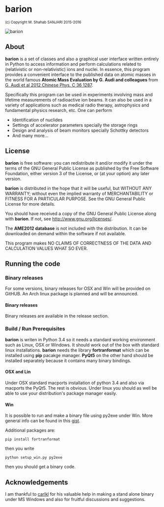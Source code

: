 # barion
<sup> (c) Copyright M. Shahab SANJARI 2015-2016 </sup>

![barion](https://raw.githubusercontent.com/xaratustrah/barion/master/rsrc/screenshot.png)

## About

**barion** is a set of classes and also a graphical user interface written entirely in Python to access information and perform calculations related to (relativistic or non-relativistic) ions and nuclei. In essence, this program provides a convenient interface to the published data on atomic masses in the world famous  **Atomic Mass Evaluation by G. Audi and colleagues** from [G. Audi et al 2012 Chinese Phys. C 36 1287](http://dx.doi.org/10.1088/1674-1137/36/12/003).

  Specifically this program can be used in experiments involving mass and lifetime measurements of radioactive ion beams. It can also be used in a variety of applications such as medical radio therapy, astrophysics and fundamental physics research, etc. One can perform

- Identification of nuclides 
- Settings of accelerator parameters specially the storage rings
- Design and analysis of beam monitors specially Schottky detectors
- And many more...

## License

**barion** is free software: you can redistribute it and/or modify it under the 
terms of the GNU General Public License as published by the Free Software 
Foundation, either version 3 of the License, or (at your option) any later 
version.

**barion** is distributed in the hope that it will be useful, but WITHOUT ANY 
WARRANTY; without even the implied warranty of MERCHANTABILITY or FITNESS FOR A 
PARTICULAR PURPOSE.  See the GNU General Public License for more details.

You should have received a copy of the GNU General Public License along with 
**barion**.  If not, see <http://www.gnu.org/licenses/>.

The **AME2012 database** is not included with the distribution. It can be downloaded on demand within the software if not available.

This program makes NO CLAIMS OF CORRECTNESS OF THE DATA AND CALCULATION VALUES WHAT SO EVER.


## Running the code

### Binary releases
For some versions, binary releases for OSX and Win will be provided on GitHUB.
An Arch linux package is planned and will be announced.


#### Binary releases

Binary releases are available in the release section.


### Build / Run Prerequisites

**barion** is writen in Python 3.4 so it needs a standard working environment such as Linux, 
OSX or Windows. It should work out of the box
with standard linux installations. **barion** needs the library **fortranformat** which can 
be installed using **pip** pacakge manager. **PyQt5** on the other hand should be installed
 separately because it contains many binary bindings.
 
 
#### OSX and Lin

Under OSX standard macports installation of python 3.4 and also via macports the PyQt5. 
The rest is obvious. Under linux you should as well be able to use your distribution's
package manager easily.

#### Win

It is possible to run and make a binary file using py2exe under Win. More general info can be found in this [gist](https://gist.github.com/xaratustrah/4efc5001f1bbcce47e02e2343ba29b87).


Additional packages are:

    pip install fortranformat

then you write

    python setup_win.py py2exe
    
then you should get a binary code.

 
## Acknowledgements
I am thankful to [carlkl](https://github.com/carlkl) for his valuable help in making a stand alone binary under MS Windows and also for fruitful discussions and suggestions.


